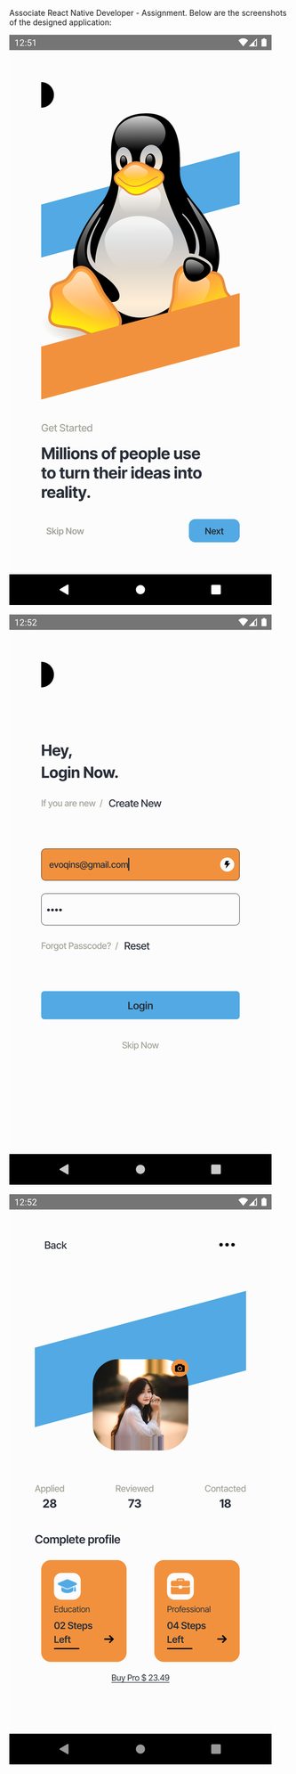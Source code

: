 Associate React Native Developer - Assignment.
Below are the screenshots of the designed application:

![OnBoard Screen](https://github.com/Varshini-Shetty/Task-Evoqins/blob/9bb59a8960038c8b939a35fa1dd794b2e83d9de6/OnBoard.png)

![Login Screen](https://github.com/Varshini-Shetty/Task-Evoqins/blob/9bb59a8960038c8b939a35fa1dd794b2e83d9de6/Login.png)

![Dashboard Screen](https://github.com/Varshini-Shetty/Task-Evoqins/blob/9bb59a8960038c8b939a35fa1dd794b2e83d9de6/DashBoard.png)
